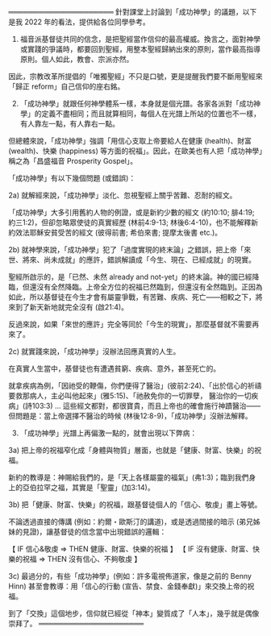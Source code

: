═════════════════════
針對課堂上討論到「成功神學」的議題，以下是我 2022 年的看法，提供給各位同學參考。

1) 福音派基督徒共同的信念，是把聖經當作信仰的最高權威。換言之，面對神學或實踐的爭議時，都要回到聖經，用整本聖經歸納出來的原則，當作最高指導原則。個人如此，教會、宗派亦然。

因此，宗教改革所提倡的「唯獨聖經」不只是口號，更是提醒我們要不斷用聖經來「歸正 reform」自己信仰的座右銘。

2) 「成功神學」就跟任何神學體系一樣，本身就是個光譜。各家各派對「成功神學」的定義不盡相同；而且就算相同，每個人在光譜上所站的位置也不一樣，有人靠左一點，有人靠右一點。

但總體來說，「成功神學」強調「用信心支取上帝要給人在健康 (health)、財富 (wealth)、快樂 (happiness) 等方面的祝福」。因此，在歐美也有人把「成功神學」稱之為「昌盛福音 Prosperity Gospel」。

「成功神學」有以下幾個問題 (或錯誤)：

2a) 就解經來說，「成功神學」淡化、忽視聖經上關乎苦難、忍耐的經文。

「成功神學」大多引用舊約人物的例證，或是新約少數的經文 (約10:10; 腓4:19; 約三1:2)，但卻忽略眾使徒的真實經歷 (林前4:9-13; 林後6:4-10)，也不能解釋新約效法耶穌安貧受苦的經文 (彼得前書; 希伯來書; 提摩太後書 etc.)。

2b) 就神學來說，「成功神學」犯了「過度實現的終末論」之錯誤，把上帝「來世、將來、尚未成就」的應許，錯誤解讀成「今生、現在、已經成就」的現實。

聖經所啟示的，是「已然、未然 already and not-yet」的終末論。神的國已經降臨，但還沒有全然降臨。上帝全方位的祝福已然臨到，但還沒有全然臨到。正因為如此，所以基督徒在今生才會有屬靈爭戰，有苦難、疾病、死亡——相較之下，將來到了新天新地就完全沒有 (啟21:4)。

反過來說，如果「來世的應許」完全等同於「今生的現實」，那麼基督就不需要再來了。

2c) 就實踐來說，「成功神學」沒辦法回應真實的人生。

在真實人生當中，基督徒也有遭遇貧窮、疾病、意外，甚至死亡的。

就拿疾病為例，「因祂受的鞭傷，你們便得了醫治」(彼前2:24)、「出於信心的祈禱要救那病人，主必叫他起來」(雅5:15)、「祂赦免你的一切罪孽， 醫治你的一切疾病」(詩103:3) ... 這些經文都對，都很寶貴，而且上帝也的確會施行神蹟醫治——但問題是：當上帝選擇不醫治的時候 (林後12:8-9)，「成功神學」沒辦法解釋。

3) 「成功神學」光譜上再偏激一點的，就會出現以下弊病：

3a) 把上帝的祝福窄化成「身體與物質」層面，也就是「健康、財富、快樂」的祝福。

新約的教導是：神賜給我們的，是「天上各樣屬靈的福氣」(弗1:3)；臨到我們身上的亞伯拉罕之福，其實是「聖靈」(加3:14)。

3b) 把「健康、財富、快樂」的祝福，跟基督徒個人的「信心、敬虔」畫上等號。

不論透過直接的傳講 (例如：約爾・歐斯汀的講道)，或是透過間接的暗示 (弟兄姊妹的見證)，讓基督徒的信念當中出現錯誤的邏輯：

【 IF 信心&敬虔 ⇒ THEN 健康、財富、快樂的祝福 】
【 IF 沒有健康、財富、快樂的祝福 ⇒ THEN 沒有信心、不夠敬虔 】

3c) 最過分的，有些「成功神學」(例如：許多電視佈道家，像是之前的 Benny Hinn) 甚至會教導：用「信心的行動 (宣告、禁食、金錢奉獻)」來交換上帝的祝福。

到了「交換」這個地步，信仰就已經從「神本」變質成了「人本」，幾乎就是偶像崇拜了。
═════════════════════
